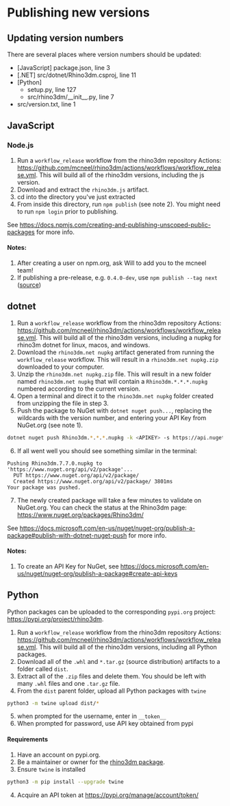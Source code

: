 # Publishing new versions

## Updating version numbers

There are several places where version numbers should be updated:

- [JavaScript] package.json, line 3
- [.NET] src/dotnet/Rhino3dm.csproj, line 11
- [Python]
  - setup.py, line 127
  - src/rhino3dm/\_\_init\_\_.py, line 7
- src/version.txt, line 1

## JavaScript

### Node.js

1. Run a `workflow_release` workflow from the rhino3dm repository Actions: https://github.com/mcneel/rhino3dm/actions/workflows/workflow_release.yml. This will build all of the rhino3dm versions, including the js version.
2. Download and extract the `rhino3dm.js` artifact.
3. cd into the directory you've just extracted
4. From inside this directory, run `npm publish` (see note 2). You might need to run `npm login` prior to publishing.

See https://docs.npmjs.com/creating-and-publishing-unscoped-public-packages for more info.

#### Notes:
1. After creating a user on npm.org, ask Will to add you to the mcneel team!
2. If publishing a pre-release, e.g. `0.4.0-dev`, use `npm publish --tag next` ([source](https://medium.com/@mbostock/prereleases-and-npm-e778fc5e2420))

## dotnet

1. Run a `workflow_release` workflow from the rhino3dm repository Actions: https://github.com/mcneel/rhino3dm/actions/workflows/workflow_release.yml. This will build all of the rhino3dm versions, including a nupkg for rhino3m dotnet for linux, macos, and windows. 
2. Download the `rhino3dm.net nupkg` artifact generated from running the `workflow_release` workflow. This will result in a `rhino3dm.net nupkg.zip` downloaded to your computer.
3. Unzip the `rhino3dm.net nupkg.zip` file. This will result in a new folder named `rhino3dm.net nupkg` that will contain a `Rhino3dm.*.*.*.nupkg` numbered according to the current version.
4. Open a terminal and direct it to the `rhino3dm.net nupkg` folder created from unzipping the file in step 3.
5. Push the package to NuGet with `dotnet nuget push...`, replacing the wildcards with the version number, and entering your API Key from NuGet.org (see note 1). 

```bash
dotnet nuget push Rhino3dm.*.*.*.nupkg -k <APIKEY> -s https://api.nuget.org/v3/index.json
```

6. If all went well you should see something similar in the terminal: 

```
Pushing Rhino3dm.7.7.0.nupkg to 'https://www.nuget.org/api/v2/package'...
  PUT https://www.nuget.org/api/v2/package/
  Created https://www.nuget.org/api/v2/package/ 3801ms
Your package was pushed.
```

7. The newly created package will take a few minutes to validate on NuGet.org. You can check the status at the Rhino3dm page: https://www.nuget.org/packages/Rhino3dm/


See https://docs.microsoft.com/en-us/nuget/nuget-org/publish-a-package#publish-with-dotnet-nuget-push for more info.

#### Notes:

1. To create an API Key for NuGet, see https://docs.microsoft.com/en-us/nuget/nuget-org/publish-a-package#create-api-keys 

## Python

Python packages can be uploaded to the corresponding `pypi.org` project: https://pypi.org/project/rhino3dm.

1. Run a `workflow_release` workflow from the rhino3dm repository Actions: https://github.com/mcneel/rhino3dm/actions/workflows/workflow_release.yml. This will build all of the rhino3dm versions, including all Python packages.
2. Download all of the `.whl` and `*.tar.gz` (source distribution) artifacts to a folder called `dist`.
3. Extract all of the `.zip` files and delete them. You should be left with many `.whl` files and one `.tar.gz` file.
4. From the `dist` parent folder, upload all Python packages with `twine`

```bash
python3 -m twine upload dist/*
```
5. when prompted for the username, enter in `__token__`
6. When prompted for password, use API key obtained from pypi

#### Requirements

1. Have an account on pypi.org.
2. Be a maintainer or owner for the [rhino3dm package](https://pypi.org/project/rhino3dm).
3. Ensure `twine` is installed

```bash
python3 -m pip install --upgrade twine
```

4. Acquire an API token at https://pypi.org/manage/account/token/
